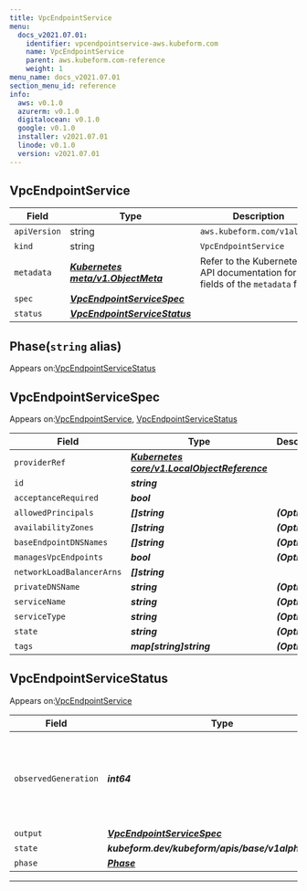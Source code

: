 ```yaml
---
title: VpcEndpointService
menu:
  docs_v2021.07.01:
    identifier: vpcendpointservice-aws.kubeform.com
    name: VpcEndpointService
    parent: aws.kubeform.com-reference
    weight: 1
menu_name: docs_v2021.07.01
section_menu_id: reference
info:
  aws: v0.1.0
  azurerm: v0.1.0
  digitalocean: v0.1.0
  google: v0.1.0
  installer: v2021.07.01
  linode: v0.1.0
  version: v2021.07.01
---
```


## VpcEndpointService
| Field | Type | Description |
| ------ | ----- | ----------- |
| `apiVersion` | string | `aws.kubeform.com/v1alpha1` |
|    `kind` | string | `VpcEndpointService` |
| `metadata` | ***[Kubernetes meta/v1.ObjectMeta](https://v1-18.docs.kubernetes.io/docs/reference/generated/kubernetes-api/v1.18/#objectmeta-v1-meta)***|Refer to the Kubernetes API documentation for the fields of the `metadata` field.|
| `spec` | ***[VpcEndpointServiceSpec](#vpcendpointservicespec)***||
| `status` | ***[VpcEndpointServiceStatus](#vpcendpointservicestatus)***||
## Phase(`string` alias)

Appears on:[VpcEndpointServiceStatus](#vpcendpointservicestatus)

## VpcEndpointServiceSpec

Appears on:[VpcEndpointService](#vpcendpointservice), [VpcEndpointServiceStatus](#vpcendpointservicestatus)

| Field | Type | Description |
| ------ | ----- | ----------- |
| `providerRef` | ***[Kubernetes core/v1.LocalObjectReference](https://v1-18.docs.kubernetes.io/docs/reference/generated/kubernetes-api/v1.18/#localobjectreference-v1-core)***||
| `id` | ***string***||
| `acceptanceRequired` | ***bool***||
| `allowedPrincipals` | ***[]string***| ***(Optional)*** |
| `availabilityZones` | ***[]string***| ***(Optional)*** |
| `baseEndpointDNSNames` | ***[]string***| ***(Optional)*** |
| `managesVpcEndpoints` | ***bool***| ***(Optional)*** |
| `networkLoadBalancerArns` | ***[]string***||
| `privateDNSName` | ***string***| ***(Optional)*** |
| `serviceName` | ***string***| ***(Optional)*** |
| `serviceType` | ***string***| ***(Optional)*** |
| `state` | ***string***| ***(Optional)*** |
| `tags` | ***map[string]string***| ***(Optional)*** |
## VpcEndpointServiceStatus

Appears on:[VpcEndpointService](#vpcendpointservice)

| Field | Type | Description |
| ------ | ----- | ----------- |
| `observedGeneration` | ***int64***| ***(Optional)*** Resource generation, which is updated on mutation by the API Server.|
| `output` | ***[VpcEndpointServiceSpec](#vpcendpointservicespec)***| ***(Optional)*** |
| `state` | ***kubeform.dev/kubeform/apis/base/v1alpha1.State***| ***(Optional)*** |
| `phase` | ***[Phase](#phase)***| ***(Optional)*** |
---
